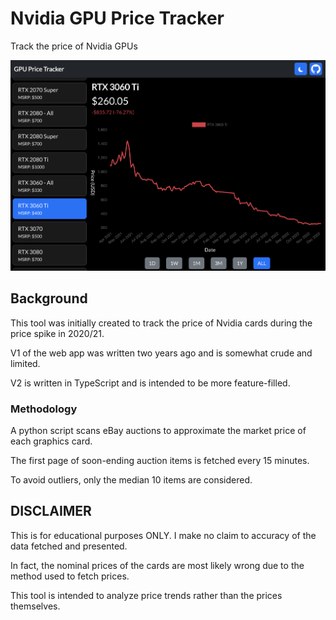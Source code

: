 # Nvidia GPU Price Tracker

Track the price of Nvidia GPUs

![screenshot of gpu price tracker](https://github.com/noahsadir/gpuprices-v2/raw/master/demo-img.png)

## Background

This tool was initially created to track the price of Nvidia cards during the price spike in 2020/21.

V1 of the web app was written two years ago and is somewhat crude and limited.

V2 is written in TypeScript and is intended to be more feature-filled.

### Methodology

A python script scans eBay auctions to approximate the market price of each graphics card.

The first page of soon-ending auction items is fetched every 15 minutes.

To avoid outliers, only the median 10 items are considered.

## DISCLAIMER

This is for educational purposes ONLY. I make no claim to accuracy of the data fetched and presented.

In fact, the nominal prices of the cards are most likely wrong due to the method used to fetch prices.

This tool is intended to analyze price trends rather than the prices themselves.
